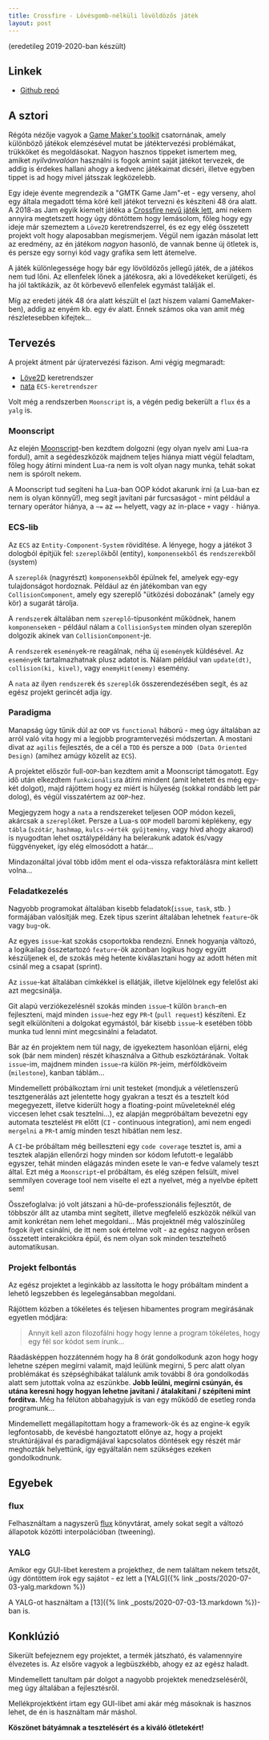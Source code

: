 ```yaml
---
title: Crossfire - Lövésgomb-nélküli lövöldözős játék
layout: post
---
```

(eredetileg 2019-2020-ban készült)

## Linkek

- [Github repó](https://github.com/sasszem/crossfire)

## A sztori

Régóta nézője vagyok a [Game Maker's toolkit](https://www.youtube.com/channel/UCqJ-Xo29CKyLTjn6z2XwYAw) csatornának, amely különböző játékok elemzésével mutat be játéktervezési problémákat, trükköket és megoldásokat. Nagyon hasznos tippeket ismertem meg, amiket *nyilvánvalóan* használni is fogok amint saját játékot tervezek, de addig is érdekes hallani ahogy a kedvenc játékaimat dicséri, illetve egyben tippet is ad hogy mivel játsszak legközelebb.

Egy ideje évente megrendezik a "GMTK Game Jam"-et - egy verseny, ahol egy általa megadott téma köré kell játékot tervezni és készíteni 48 óra alatt. A 2018-as Jam egyik kiemelt játéka a [Crossfire nevű játék lett](https://seet.itch.io/crossfire), ami nekem annyira megtetszett hogy úgy döntöttem hogy lemásolom, főleg hogy egy ideje már szemeztem a `Löve2D` keretrendszerrel, és ez egy elég összetett projekt volt hogy alaposabban megismerjem. Végül nem igazán másolat lett az eredmény, az én játékom *nagyon* hasonló, de vannak benne új ötletek is, és persze egy sornyi kód vagy grafika sem lett átemelve.

A játék különlegessége hogy bár egy lövöldözős jellegű játék, de a játékos nem tud lőni. Az ellenfelek lőnek a játékosra, aki a lövedékeket kerülgeti, és ha jól taktikázik, az őt körbevevő ellenfelek egymást találják el.

Míg az eredeti játék 48 óra alatt készült el (azt hiszem valami GameMaker-ben), addig az enyém kb. egy év alatt. Ennek számos oka van amit még részletesebben kifejtek...

## Tervezés

A projekt átment pár újratervezési fázison. Ami végig megmaradt:

- [Löve2D](https://love2d.org) keretrendszer
- [nata](https://github.com/tesselode/nata) `ECS-keretrendszer`

Volt még a rendszerben `Moonscript` is, a végén pedig bekerült a `flux` és a `yalg` is.

### Moonscript

Az elején [Moonscript](https://moonscript.org)-ben kezdtem dolgozni (egy olyan nyelv ami Lua-ra fordul), amit a segédeszközök majdnem teljes hiánya miatt végül feladtam, főleg hogy átírni mindent Lua-ra nem is volt olyan nagy munka, tehát sokat nem is spórolt nekem.

A Moonscript tud segíteni ha Lua-ban OOP kódot akarunk írni (a Lua-ban ez nem is olyan könnyű!), meg segít javítani pár furcsaságot - mint például a ternary operátor hiánya, a `~=` az `==` helyett, vagy az in-place `+` vagy `-` hiánya.

### ECS-lib

Az `ECS` az `Entity-Component-System` rövidítése. A lényege, hogy a játékot 3 dologból építjük fel: `szereplők`ből (entity), `komponensekből` és `rendszerek`ből (system)

A `szereplők` (nagyrészt) `komponensek`ből épülnek fel, amelyek egy-egy tulajdonságot hordoznak. Például az én játékomban van egy `CollisionComponent`, amely egy szereplő "ütközési dobozának" (amely egy kör) a sugarát tárolja.

A `rendszer`ek általában nem `szereplő`-típusonként működnek, hanem `komponensek`en - például nálam a `CollisionSystem` minden olyan szereplőn dolgozik akinek van `CollisionComponent`-je. 

A `rendszer`ek `esemény`ek-re reagálnak, néha új `esemény`ek küldésével. Az `esemény`ek tartalmazhatnak plusz adatot is. Nálam például van `update(dt)`, `collision(ki, kivel)`, vagy `enemyHit(enemy)` esemény.

A `nata` az ilyen `rendszer`ek és `szereplő`k összerendezésében segít, és az egész projekt gerincét adja így.

### Paradigma

Manapság úgy tűnik dúl az `OOP` vs `functional` háború - meg úgy általában az arról való vita hogy mi a legjobb programtervezési módszertan. A mostani divat az `agilis` fejlesztés, de a cél a `TDD` és persze a `DOD (Data Oriented Design)` (amihez amúgy közelít az `ECS`).

A projektet először full-`OOP`-ban kezdtem amit a Moonscript támogatott. Egy idő után elkezdtem `funkcionális`ra átírni mindent (amit lehetett és még egy-két dolgot), majd rájöttem hogy ez miért is hülyeség (sokkal rondább lett pár dolog), és végül visszatértem az `OOP`-hez.

Megjegyzem hogy a `nata` a rendszereket teljesen OOP módon kezeli, akárcsak a `szereplő`ket. Persze a Lua-s `OOP` modell baromi képlékeny, egy `tábla` (`szótár`, `hashmap`, `kulcs->érték gyűjtemény`, vagy hívd ahogy akarod) is nyugodtan lehet osztálypéldány ha belerakunk adatok és/vagy függvényeket, így elég elmosódott a határ...

Mindazonáltal jóval több időm ment el oda-vissza refaktorálásra mint kellett volna...

### Feladatkezelés

Nagyobb programokat általában kisebb feladatok(`issue`, `task`, stb. ) formájában valósítják meg. Ezek típus szerint általában lehetnek `feature`-ök vagy `bug`-ok.

Az egyes `issue`-kat szokás csoportokba rendezni. Ennek hogyanja változó, a logikailag összetartozó `feature`-ök azonban logikus hogy együtt készüljenek el, de szokás még hetente kiválasztani hogy az adott héten mit csinál meg a csapat (sprint).

Az `issue`-kat általában címkékkel is ellátják, illetve kijelölnek egy felelőst aki azt megcsinálja.

Git alapú verziókezelésnél szokás minden `issue`-t külön `branch`-en fejleszteni, majd minden `issue`-hez egy `PR`-t (`pull request`) készíteni. Ez segít elkülöníteni a dolgokat egymástól, bár kisebb `issue`-k esetében több munka tud lenni mint megcsinálni a feladatot.

Bár az én projektem nem túl nagy, de igyekeztem hasonlóan eljárni, elég sok (bár nem minden) részét kihasználva a Github eszköztárának. Voltak `issue`-im, majdnem minden `issue`-ra külön `PR`-jeim, mérföldköveim (`milestone`), kanban táblám...

Mindemellett próbálkoztam írni unit testeket (mondjuk a véletlenszerű tesztgenerálás azt jelentette hogy gyakran a teszt és a tesztelt kód megegyezett, illetve kiderült hogy a floating-point műveleteknél elég viccesen lehet csak tesztelni...), ez alapján megpróbáltam bevezetni egy automata tesztelést `PR` előtt (`CI` - continuous integration), ami nem engedi `mergelni` a `PR`-t amíg minden teszt hibátlan nem lesz.

A `CI`-be próbáltam még beilleszteni egy `code coverage` tesztet is, ami a tesztek alapján ellenőrzi hogy minden sor kódom lefutott-e legalább egyszer, tehát minden elágazás minden esete le van-e fedve valamely teszt által. Ezt még a `Moonscript`-el próbáltam, és elég szépen felsült, mivel semmilyen coverage tool nem viselte el ezt a nyelvet, még a nyelvbe épített sem!

Összefoglalva: jó volt játszani a hű-de-professzionális fejlesztőt, de többször állt az utamba mint segített, illetve megfelelő eszközök nélkül van amit konkrétan nem lehet megoldani...
Más projektnél még valószínűleg fogok ilyet csinálni, de itt nem sok értelme volt - az egész nagyon erősen összetett interakciókra épül, és nem olyan sok minden tesztelhető automatikusan.

### Projekt felbontás

Az egész projektet a leginkább az lassította le hogy próbáltam mindent a lehető legszebben és legelegánsabban megoldani.

Rájöttem közben a tökéletes és teljesen hibamentes program megírásának egyetlen módjára:

> Annyit kell azon filozofálni hogy hogy lenne a program tökéletes, hogy egy fél sor kódot sem írunk...

Ráadásképpen hozzátenném hogy ha 8 órát gondolkodunk azon hogy hogy lehetne szépen megírni valamit, majd leülünk megírni, 5 perc alatt olyan problémákat és szépséghibákat találunk amik további 8 óra gondolkodás alatt sem jutottak volna az eszünkbe. **Jobb leülni, megírni csúnyán, és utána keresni hogy hogyan lehetne javítani / átalakítani / szépíteni mint fordítva.** Még ha félúton abbahagyjuk is van egy működő de esetleg ronda programunk...

Mindemellett megállapítottam hogy a framework-ök és az engine-k egyik legfontosabb, de kevésbé hangoztatott előnye az, hogy a projekt struktúrájával és paradigmájával kapcsolatos döntések egy részét már meghozták helyettünk, így egyáltalán nem szükséges ezeken gondolkodnunk.

## Egyebek

### flux

Felhasználtam a nagyszerű [flux](https://github.com/rxi/flux) könyvtárat, amely sokat segít a változó állapotok közötti interpolációban (tweening).

### YALG

Amikor egy GUI-libet kerestem a projekthez, de nem találtam nekem tetszőt, úgy döntöttem írok egy sajátot - ez lett a [YALG]({% link _posts/2020-07-03-yalg.markdown %})

A YALG-ot használtam a [13]({% link _posts/2020-07-03-13.markdown %})-ban is.

## Konklúzió

Sikerült befejeznem egy projektet, a termék játszható, és valamennyire élvezetes is. Az elsőre vagyok a legbüszkébb, ahogy ez az egész haladt.

Mindemellett tanultam pár dolgot a nagyobb projektek menedzseléséről, meg úgy általában a fejlesztésről.

Mellékprojektként írtam egy GUI-libet ami akár még másoknak is hasznos lehet, de én is használtam már máshol.

**Köszönet bátyámnak a tesztelésért és a kiváló ötletekért!**